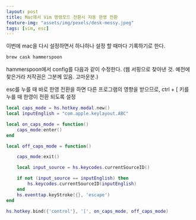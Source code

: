 ```yaml
---
layout: post
title: Mac에서 Vim 명령모드 전환시 자동 한영 전환
feature-img: "assets/img/pexels/desk-messy.jpeg"
tags: [vim, esc]
---
```


이번에 mac을 다시 설정하면서 하나하나 설정 할 때마다 기록하기로 한다.


```bash
brew cask hammerspoon
```

hammerspoon에서 config를 다음과 같이 수정한다.
(웹 서핑으로 찾아낸 것. 예전에 찾은거라 저작권은 그분께 있음. 고마운분.)

esc를 누를 때 바로 한영 전환을 하면 다른 프로그램의 영향을 받으므로,
ctrl + [ 키를 누를 때 한영이 전환 되도록 설정

```lua
local caps_mode = hs.hotkey.modal.new()
local inputEnglish = "com.apple.keylayout.ABC"

local on_caps_mode = function()
    caps_mode:enter()
end

local off_caps_mode = function()

    caps_mode:exit()

    local input_source = hs.keycodes.currentSourceID()

    if not (input_source == inputEnglish) then
        hs.keycodes.currentSourceID(inputEnglish)
    end
    hs.eventtap.keyStroke({}, 'escape')
end

hs.hotkey.bind({'control'}, '[', on_caps_mode, off_caps_mode)
```